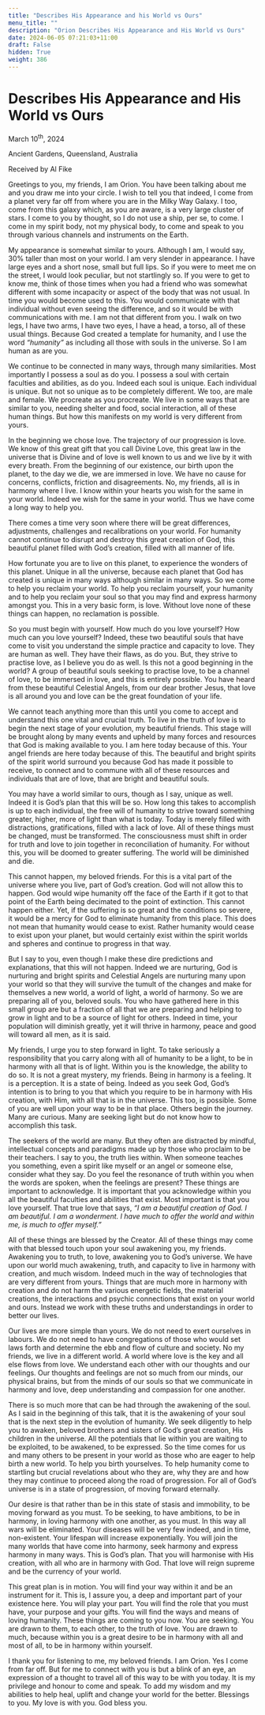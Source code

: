 ```yaml
---
title: "Describes His Appearance and his World vs Ours"
menu_title: ""
description: "Orion Describes His Appearance and His World vs Ours"
date: 2024-06-05 07:21:03+11:00
draft: False
hidden: True
weight: 386
---
```

# Describes His Appearance and His World vs Ours

March 10<sup>th</sup>, 2024

Ancient Gardens, Queensland, Australia

Received by Al Fike 



Greetings to you, my friends, I am Orion. You have been talking about me and you draw me into your circle. I wish to tell you that indeed, I come from a planet very far off from where you are in the Milky Way Galaxy. I too, come from this galaxy which, as you are aware, is a very large cluster of stars. I come to you by thought, so I do not use a ship, per se, to come. I come in my spirit body, not my physical body, to come and speak to you through various channels and instruments on the Earth.

My appearance is somewhat similar to yours. Although I am, I would say, 30% taller than most on your world. I am very slender in appearance. I have large eyes and a short nose, small but full lips. So if you were to meet me on the street, I would look peculiar, but not startlingly so. If you were to get to know me, think of those times when you had a friend who was somewhat different with some incapacity or aspect of the body that was not usual. In time you would become used to this. You would communicate with that individual without even seeing the difference, and so it would be with communications with me. I am not that different from you. I walk on two legs, I have two arms, I have two eyes, I have a head, a torso, all of these usual things. Because God created a template for humanity, and I use the word *“humanity”* as including all those with souls in the universe. So I am human as are you.

We continue to be connected in many ways, through many similarities. Most importantly I possess a soul as do you. I possess a soul with certain faculties and abilities, as do you. Indeed each soul is unique. Each individual is unique. But not so unique as to be completely different. We too, are male and female. We procreate as you procreate. We live in some ways that are similar to you, needing shelter and food, social interaction, all of these human things. But how this manifests on my world is very different from yours. 

In the beginning we chose love. The trajectory of our progression is love. We know of this great gift that you call Divine Love, this great law in the universe that is Divine and of love is well known to us and we live by it with every breath. From the beginning of our existence, our birth upon the planet, to the day we die, we are immersed in love. We have no cause for concerns, conflicts, friction and disagreements. No, my friends, all is in harmony where I live. I know within your hearts you wish for the same in your world. Indeed we wish for the same in your world. Thus we have come a long way to help you. 

There comes a time very soon where there will be great differences, adjustments, challenges and recalibrations on your world. For humanity cannot continue to disrupt and destroy this great creation of God, this beautiful planet filled with God’s creation, filled with all manner of life. 

How fortunate you are to live on this planet, to experience the wonders of this planet. Unique in all the universe, because each planet that God has created is unique in many ways although similar in many ways. So we come to help you reclaim your world. To help you reclaim yourself, your humanity and to help you reclaim your soul so that you may find and express harmony amongst you. This in a very basic form, is love. Without love none of these things can happen, no reclamation is possible.

So you must begin with yourself. How much do you love yourself? How much can you love yourself? Indeed, these two beautiful souls that have come to visit you understand the simple practice and capacity to love. They are human as well. They have their flaws, as do you. But, they strive to practise love, as I believe you do as well. Is this not a good beginning in the world? A group of beautiful souls seeking to practise love, to be a channel of love, to be immersed in love, and this is entirely possible. You have heard from these beautiful Celestial Angels, from our dear brother Jesus, that love is all around you and love can be the great foundation of your life.

We cannot teach anything more than this until you come to accept and understand this one vital and crucial truth. To live in the truth of love is to begin the next stage of your evolution, my beautiful friends. This stage will be brought along by many events and upheld by many forces and resources that God is making available to you. I am here today because of this. Your angel friends are here today because of this. The beautiful and bright spirits of the spirit world surround you because God has made it possible to receive, to connect and to commune with all of these resources and individuals that are of love, that are bright and beautiful souls.

You may have a world similar to ours, though as I say, unique as well. Indeed it is God’s plan that this will be so. How long this takes to accomplish is up to each individual, the free will of humanity to strive toward something greater, higher, more of light than what is today. Today is merely filled with distractions, gratifications, filled with a lack of love. All of these things must be changed, must be transformed. The consciousness must shift in order for truth and love to join together in reconciliation of humanity. For without this, you will be doomed to greater suffering. The world will be diminished and die. 

This cannot happen, my beloved friends. For this is a vital part of the universe where you live, part of God’s creation. God will not allow this to happen. God would wipe humanity off the face of the Earth if it got to that point of the Earth being decimated to the point of extinction. This cannot happen either. Yet, if the suffering is so great and the conditions so severe, it would be a mercy for God to eliminate humanity from this place. This does not mean that humanity would cease to exist. Rather humanity would cease to exist upon your planet, but would certainly exist within the spirit worlds and spheres and continue to progress in that way. 

But I say to you, even though I make these dire predictions and explanations, that this will not happen. Indeed we are nurturing, God is nurturing and bright spirits and Celestial Angels are nurturing many upon your world so that they will survive the tumult of the changes and make for themselves a new world, a world of light, a world of harmony. So we are preparing all of you, beloved souls. You who have gathered here in this small group are but a fraction of all that we are preparing and helping to grow in light and to be a source of light for others. Indeed in time, your population will diminish greatly, yet it will thrive in harmony, peace and good will toward all men, as it is said.

My friends, I urge you to step forward in light. To take seriously a responsibility that you carry along with all of humanity to be a light, to be in harmony with all that is of light. Within you is the knowledge, the ability to do so. It is not a great mystery, my friends. Being in harmony is a feeling. It is a perception. It is a state of being. Indeed as you seek God, God’s intention is to bring to you that which you require to be in harmony with His creation, with Him, with all that is in the universe. This too, is possible. Some of you are well upon your way to be in that place. Others begin the journey. Many are curious. Many are seeking light but do not know how to accomplish this task. 

The seekers of the world are many. But they often are distracted by mindful, intellectual concepts and paradigms made up by those who proclaim to be their teachers. I say to you, the truth lies within. When someone teaches you something, even a spirit like myself or an angel or someone else, consider what they say. Do you feel the resonance of truth within you when the words are spoken, when the feelings are present? These things are important to acknowledge. It is important that you acknowledge within you all the beautiful faculties and abilities that exist. Most important is that you love yourself. That true love that says, *“I am a beautiful creation of God. I am beautiful. I am a wonderment. I have much to offer the world and within me, is much to offer myself.”* 

All of these things are blessed by the Creator. All of these things may come with that blessed touch upon your soul awakening you, my friends. Awakening you to truth, to love, awakening you to God’s universe. We have upon our world much awakening, truth, and capacity to live in harmony with creation, and much wisdom. Indeed much in the way of technologies that are very different from yours. Things that are much more in harmony with creation and do not harm the various energetic fields, the material creations, the interactions and psychic connections that exist on your world and ours. Instead we work with these truths and understandings in order to better our lives. 

Our lives are more simple than yours. We do not need to exert ourselves in labours. We do not need to have congregations of those who would set laws forth and determine the ebb and flow of culture and society. No my friends, we live in a different world. A world where love is the key and all else flows from love. We understand each other with our thoughts and our feelings. Our thoughts and feelings are not so much from our minds, our physical brains, but from the minds of our souls so that we communicate in harmony and love, deep understanding and compassion for one another.

There is so much more that can be had through the awakening of the soul. As I said in the beginning of this talk, that it is the awakening of your soul that is the next step in the evolution of humanity. We seek diligently to help you to awaken, beloved brothers and sisters of God’s great creation, His children in the universe. All the potentials that lie within you are waiting to be exploited, to be awakened, to be expressed. So the time comes for us and many others to be present in your world as those who are eager to help birth a new world. To help you birth yourselves. To help humanity come to startling but crucial revelations about who they are, why they are and how they may continue to proceed along the road of progression. For all of God’s universe is in a state of progression, of moving forward eternally. 

Our desire is that rather than be in this state of stasis and immobility, to be moving forward as you must. To be seeking, to have ambitions, to be in harmony, in loving harmony with one another, as you must. In this way all wars will be eliminated. Your diseases will be very few indeed, and in time, non-existent. Your lifespan will increase exponentially. You will join the many worlds that have come into harmony, seek harmony and express harmony in many ways. This is God’s plan. That you will harmonise with His creation, with all who are in harmony with God. That love will reign supreme and be the currency of your world.

This great plan is in motion. You will find your way within it and be an instrument for it. This is, I assure you, a deep and important part of your existence here. You will play your part. You will find the role that you must have, your purpose and your gifts. You will find the ways and means of loving humanity. These things are coming to you now. You are seeking. You are drawn to them, to each other, to the truth of love. You are drawn to much, because within you is a great desire to be in harmony with all and most of all, to be in harmony within yourself.

I thank you for listening to me, my beloved friends. I am Orion. Yes I come from far off. But for me to connect with you is but a blink of an eye, an expression of a thought to travel all of this way to be with you today. It is my privilege and honour to come and speak. To add my wisdom and my abilities to help heal, uplift and change your world for the better. Blessings to you. My love is with you. God bless you.